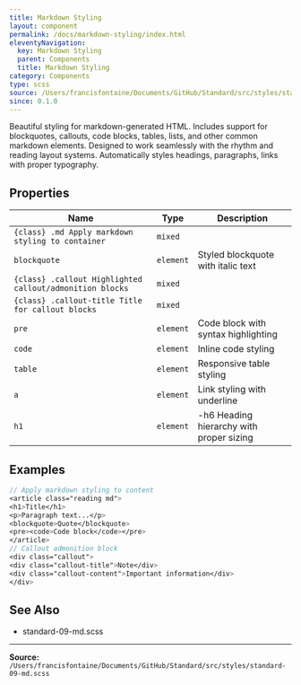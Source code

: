 ```yaml
---
title: Markdown Styling
layout: component
permalink: /docs/markdown-styling/index.html
eleventyNavigation:
  key: Markdown Styling
  parent: Components
  title: Markdown Styling
category: Components
type: scss
source: /Users/francisfontaine/Documents/GitHub/Standard/src/styles/standard-09-md.scss
since: 0.1.0
---
```


Beautiful styling for markdown-generated HTML. Includes support for
blockquotes, callouts, code blocks, tables, lists, and other common markdown elements.
Designed to work seamlessly with the rhythm and reading layout systems.
Automatically styles headings, paragraphs, links with proper typography.

## Properties

| Name | Type | Description |
|------|------|-------------|
| `{class} .md Apply markdown styling to container` | `mixed` |  |
| `blockquote` | `element` | Styled blockquote with italic text |
| `{class} .callout Highlighted callout/admonition blocks` | `mixed` |  |
| `{class} .callout-title Title for callout blocks` | `mixed` |  |
| `pre` | `element` | Code block with syntax highlighting |
| `code` | `element` | Inline code styling |
| `table` | `element` | Responsive table styling |
| `a` | `element` | Link styling with underline |
| `h1` | `element` | -h6 Heading hierarchy with proper sizing |

## Examples

```scss
// Apply markdown styling to content
<article class="reading md">
<h1>Title</h1>
<p>Paragraph text...</p>
<blockquote>Quote</blockquote>
<pre><code>Code block</code></pre>
</article>
// Callout admonition block
<div class="callout">
<div class="callout-title">Note</div>
<div class="callout-content">Important information</div>
</div>
```

## See Also

- standard-09-md.scss


---

**Source:** `/Users/francisfontaine/Documents/GitHub/Standard/src/styles/standard-09-md.scss`
